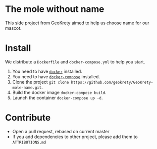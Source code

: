 # The mole without name

This side project from GeoKrety aimed to help us choose name for our mascot.

# Install

We distribute a `Dockerfile` and `docker-compose.yml` to help you start.

1. You need to have [`docker`](https://docs.docker.com/engine/installation/) installed.
1. You need to have [`docker-compose`](https://docs.docker.com/compose/install/) installed.
1. Clone the project `git clone https://github.com/geokrety/GeoKrety-mole-name.git`.
1. Build the docker image `docker-compose build`.
1. Launch the container `docker-compose up -d`.

# Contribute

* Open a pull request, rebased on current master
* If you add dependencies to other project, please add them to `ATTRIBUTIONS.md`
